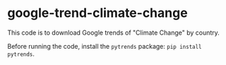 # google-trend-climate-change

This code is to download Google trends of "Climate Change" by country.

Before running the code, install the `pytrends` package: `pip install pytrends`.
